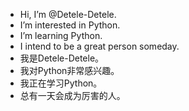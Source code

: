  - Hi, I’m @Detele-Detele.
 - I’m interested in Python.
 - I’m learning Python.
 - I intend to be a great person someday.
 - 我是Detele-Detele。
 - 我对Python非常感兴趣。
 - 我正在学习Python。
 - 总有一天会成为厉害的人。

<!---
Detele-Detele/Detele-Detele is a ✨ special ✨ repository because its `README.md` (this file) appears on your GitHub profile.
You can click the Preview link to take a look at your changes.
--->
